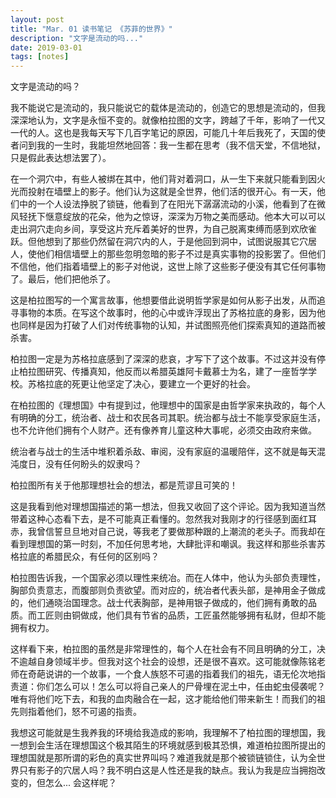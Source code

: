 ```yaml
---
layout: post
title: "Mar. 01 读书笔记 《苏菲的世界》"
description: "文字是流动的吗..."
date: 2019-03-01
tags: [notes]
---
```

文字是流动的吗？

我不能说它是流动的，我只能说它的载体是流动的，创造它的思想是流动的，但我深深地认为，文字是永恒不变的。就像柏拉图的文字，跨越了千年，影响了一代又一代的人。这也是我每天写下几百字笔记的原因，可能几十年后我死了，天国的使者问到我的一生时，我能坦然地回答：我一生都在思考（我不信天堂，不信地狱，只是假此表达想法罢了）。

在一个洞穴中，有些人被绑在其中，他们背对着洞口，从一生下来就只能看到因火光而投射在墙壁上的影子。他们认为这就是全世界，他们活的很开心。有一天，他们中的一个人设法挣脱了锁链，他看到了在阳光下潺潺流动的小溪，他看到了在微风轻抚下惬意绽放的花朵，他为之惊讶，深深为万物之美而感动。他本大可以可以走出洞穴走向乡间，享受这片充斥着美好的世界，为自己脱离束缚而感到欢欣雀跃。但他想到了那些仍然留在洞穴内的人，于是他回到洞中，试图说服其它穴居人，使他们相信墙壁上的那些忽明忽暗的影子不过是真实事物的投影罢了。但他们不信他，他们指着墙壁上的影子对他说，这世上除了这些影子便没有其它任何事物了。最后，他们把他杀了。

这是柏拉图写的一个寓言故事，他想要借此说明哲学家是如何从影子出发，从而追寻事物的本质。在写这个故事时，他的心中或许浮现出了苏格拉底的身影，因为他也同样是因为打破了人们对传统事物的认知，并试图照亮他们探索真知的道路而被杀害。

柏拉图一定是为苏格拉底感到了深深的悲哀，才写下了这个故事。不过这并没有停止柏拉图研究、传播真知，他反而以希腊英雄阿卡戴慕士为名，建了一座哲学学校。苏格拉底的死更让他坚定了决心，要建立一个更好的社会。

在柏拉图的《理想国》中有提到过，他理想中的国家是由哲学家来执政的，每个人有明确的分工，统治者、战士和农民各司其职。统治都与战士不能享受家庭生活，也不允许他们拥有个人财产。还有像养育儿童这种大事呢，必须交由政府来做。

统治者与战士的生活中堆积着杀敌、审阅，没有家庭的温暖陪伴，这不就是每天混沌度日，没有任何盼头的奴隶吗？

柏拉图所有关于他那理想社会的想法，都是荒谬且可笑的！

这是我看到他对理想国描述的第一想法，但我又收回了这个评论。因为我知道当然带着这种心态看下去，是不可能真正看懂的。忽然我对我刚才的行径感到面红耳赤，我曾信誓旦旦地对自己说，等我老了要做那种跟的上潮流的老头子。而我却在看到理想国的第一时刻，不加任何思考地，大肆批评和嘲讽。我这样和那些杀害苏格拉底的希腊民众，有任何的区别吗？

柏拉图告诉我，一个国家必须以理性来统冶。而在人体中，他认为头部负责理性，胸部负责意志，而腹部则负责欲望。而对应的，统冶者代表头部，是神用金子做成的，他们通晓治国理念。战士代表胸部，是神用银子做成的，他们拥有勇敢的品质。而工匠则由铜做成，他们具有节省的品质，工匠虽然能够拥有私财，但却不能拥有权力。

这样看下来，柏拉图的虽然是非常理性的，每个人在社会有不同且明确的分工，决不逾越自身领域半步。但我对这个社会的设想，还是很不喜欢。这可能就像陈铭老师在奇葩说讲的一个故事，一个食人族怒不可遏的指着我们的祖先，语无伦次地指责道：你们怎么可以！怎么可以将自己亲人的尸骨埋在泥土中，任由蛇虫侵袭呢？唯有将他们吃下去，和我的血肉融合在一起，这才能给他们带来新生！而我们的祖先则指着他们，怒不可遏的指责。

我想这可能就是生我养我的环境给我造成的影响，我理解不了柏拉图的理想国，我一想到会生活在理想国这个极其陌生的环境就感到极其恐惧，难道柏拉图所提出的理想国就是那所谓的彩色的真实世界叫吗？难道我就是那个被锁链锁住，认为全世界只有影子的穴居人吗？我不明白这是人性还是我的缺点。我认为我是应当拥抱改变的，但怎么... 会这样呢？

